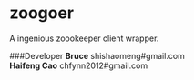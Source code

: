 zoogoer
=======

A ingenious zoookeeper client wrapper.


###Developer
<b>Bruce</b> shishaomeng#gmail.com<br>
<b>Haifeng Cao</b> chfynn2012#gmail.com
      
